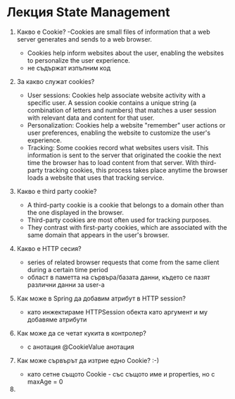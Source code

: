 # Лекция State Management

1. Какво е Cookie?
    -Cookies are small files of information that a web server generates and sends to a web browser.
   - Cookies help inform websites about the user, enabling the websites to personalize the user experience.
   - не съдържат изпълним код
2. За какво служат cookies? 
   - User sessions: Cookies help associate website activity with a specific user. A session cookie contains a unique string (a combination of letters and numbers) that matches a user session with relevant data and content for that user.
   - Personalization: Cookies help a website "remember" user actions or user preferences, enabling the website to customize the user's experience.
   - Tracking: Some cookies record what websites users visit. This information is sent to the server that originated the cookie the next time the browser has to load content from that server. With third-party tracking cookies, this process takes place anytime the browser loads a website that uses that tracking service.
3. Какво е third party cookie?
    - A third-party cookie is a cookie that belongs to a domain other than the one displayed in the browser. 
    - Third-party cookies are most often used for tracking purposes. 
    - They contrast with first-party cookies, which are associated with the same domain that appears in the user's browser.
4. Какво е HTTP сесия?
    - series of related browser requests that come from the same client during a certain time period
    - област в паметта на сървъра/базата данни, където се пазят различни данни за user-a
5. Как може в Spring да добавим атрибут в HTTP session?
    - като инжектираме HTTPSession обекта като аргумент и му добавяме атрибути
6. Как може да се четат кукита в контролер?
    - с анотация @CookieValue анотация
7. Как може сървърът да изтрие едно Cookie? :-)
   - като сетне същото Cookie - със същото име и properties, но с maxAge = 0
   
8.
